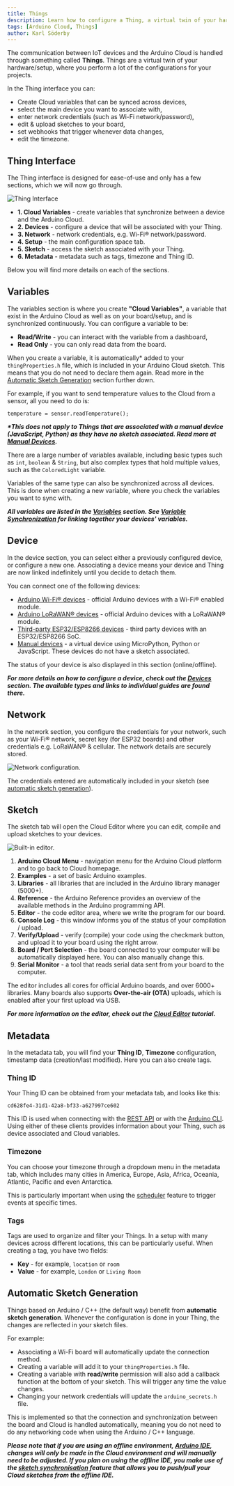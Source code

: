 ```yaml
---
title: Things
description: Learn how to configure a Thing, a virtual twin of your hardware device.
tags: [Arduino Cloud, Things]
author: Karl Söderby
---
```


The communication between IoT devices and the Arduino Cloud is handled through something called **Things**. Things are a virtual twin of your hardware/setup, where you perform a lot of the configurations for your projects. 

In the Thing interface you can:
- Create Cloud variables that can be synced across devices,
- select the main device you want to associate with,
- enter network credentials (such as Wi-Fi network/password),
- edit & upload sketches to your board,
- set webhooks that trigger whenever data changes,
- edit the timezone.

## Thing Interface

The Thing interface is designed for ease-of-use and only has a few sections, which we will now go through.

![Thing Interface](assets/thing-interface.png)

- **1. Cloud Variables** - create variables that synchronize between a device and the Arduino Cloud.
- **2. Devices** - configure a device that will be associated with your Thing.
- **3. Network** - network credentials, e.g. Wi-Fi® network/password.
- **4. Setup** - the main configuration space tab.
- **5. Sketch** - access the sketch associated with your Thing.
- **6. Metadata** - metadata such as tags, timezone and Thing ID.

Below you will find more details on each of the sections.

## Variables

The variables section is where you create **"Cloud Variables"**, a variable that exist in the Arduino Cloud as well as on your board/setup, and is synchronized continuously. You can configure a variable to be:
- **Read/Write** - you can interact with the variable from a dashboard,
- **Read Only** - you can only read data from the board.

When you create a variable, it is automatically\* added to your `thingProperties.h` file, which is included in your Arduino Cloud sketch. This means that you do not need to declare them again. Read more in the [Automatic Sketch Generation](#automatic-sketch-generation) section further down.

For example, if you want to send temperature values to the Cloud from a sensor, all you need to do is:

```arduino
temperature = sensor.readTemperature();
```

***\*This does not apply to Things that are associated with a manual device (JavaScript, Python) as they have no sketch associated. Read more at [Manual Devices](/arduino-cloud/hardware/devices#manual-devices).***

There are a large number of variables available, including basic types such as `int`, `boolean` & `String`, but also complex types that hold multiple values, such as the `ColoredLight` variable. 

Variables of the same type can also be synchronized across all devices. This is done when creating a new variable, where you check the variables you want to sync with. 

***All variables are listed in the [Variables](/arduino-cloud/cloud-interface/variables) section. See [Variable Synchronization](/arduino-cloud/cloud-interface/variables#variable-synchronisation) for linking together your devices' variables.***

## Device

In the device section, you can select either a previously configured device, or configure a new one. Associating a device means your device and Thing are now linked indefinitely until you decide to detach them.

You can connect one of the following devices:
- [Arduino Wi-Fi® devices](/arduino-cloud/hardware/wifi) - official Arduino devices with a Wi-Fi® enabled module.
- [Arduino LoRaWAN® devices](/arduino-cloud/hardware/lora) - official Arduino devices with a LoRaWAN® module.
- [Third-party ESP32/ESP8266 devices](/arduino-cloud/hardware/wifi) - third party devices with an ESP32/ESP8266 SoC.
- [Manual devices](/arduino-cloud/hardware/devices#manual-devices) - a virtual device using MicroPython, Python or JavaScript. These devices do not have a sketch associated.

The status of your device is also displayed in this section (online/offline).

***For more details on how to configure a device, check out the [Devices](/arduino-cloud/hardware/devices) section. The available types and links to individual guides are found there.***

## Network

In the network section, you configure the credentials for your network, such as your Wi-Fi® network, secret key (for ESP32 boards) and other credentials e.g. LoRaWAN® & cellular. The network details are securely stored.

![Network configuration.](assets/network-creds.png)

The credentials entered are automatically included in your sketch (see [automatic sketch generation](#automatic-sketch-generation)). 

## Sketch

The sketch tab will open the Cloud Editor where you can edit, compile and upload sketches to your devices.

![Built-in editor.](assets/built-in-editor.png)

1. **Arduino Cloud Menu** - navigation menu for the Arduino Cloud platform and to go back to Cloud homepage.
2. **Examples** - a set of basic Arduino examples.
3. **Libraries** - all libraries that are included in the Arduino library manager (5000+).
4. **Reference** - the Arduino Reference provides an overview of the available methods in the Arduino programming API.
5. **Editor** - the code editor area, where we write the program for our board.
6. **Console Log** - this window informs you of the status of your compilation / upload. 
7. **Verify/Upload** - verify (compile) your code using the checkmark button, and upload it to your board using the right arrow. 
8. **Board / Port Selection** - the board connected to your computer will be automatically displayed here. You can also manually change this.
9. **Serial Monitor** - a tool that reads serial data sent from your board to the computer. 

The editor includes all cores for official Arduino boards, and over 6000+ libraries. Many boards also supports **Over-the-air (OTA)** uploads, which is enabled after your first upload via USB.

***For more information on the editor, check out the [Cloud Editor](https://docs.arduino.cc/arduino-cloud/guides/editor/) tutorial.***

## Metadata

In the metadata tab, you will find your **Thing ID**, **Timezone** configuration, timestamp data (creation/last modified). Here you can also create tags.

### Thing ID

Your Thing ID can be obtained from your metadata tab, and looks like this:

```
cd628fe4-31d1-42a8-bf33-a627997ce602
```

This ID is used when connecting with the [REST API](/arduino-cloud/api/arduino-iot-api) or with the [Arduino CLI](/arduino-cloud/arduino-cloud-cli/getting-started). Using either of these clients provides information about your Thing, such as device associated and Cloud variables.

### Timezone

You can choose your timezone through a dropdown menu in the metadata tab, which includes many cities in America, Europe, Asia, Africa, Oceania, Atlantic, Pacific and even Antarctica.

This is particularly important when using the [scheduler](/arduino-cloud/features/cloud-scheduler) feature to trigger events at specific times.

### Tags

Tags are used to organize and filter your Things. In a setup with many devices across different locations, this can be particularly useful. When creating a tag, you have two fields:
- **Key** - for example, `location` or `room`
- **Value** - for example, `London` or `Living Room`

## Automatic Sketch Generation

Things based on Arduino / C++ (the default way) benefit from **automatic sketch generation**. Whenever the configuration is done in your Thing, the changes are reflected in your sketch files.

For example:
- Associating a Wi-Fi board will automatically update the connection method.
- Creating a variable will add it to your `thingProperties.h` file.
- Creating a variable with **read/write** permission will also add a callback function at the bottom of your sketch. This will trigger any time the value changes.
- Changing your network credentials will update the `arduino_secrets.h` file.

This is implemented so that the connection and synchronization between the board and Cloud is handled automatically, meaning you do not need to do any networking code when using the Arduino / C++ language.

***Please note that if you are using an offline environment, [Arduino IDE](/software/ide-v2), changes will only be made in the Cloud environment and will manually need to be adjusted. If you plan on using the offline IDE, you make use of the [sketch synchronisation](/software/ide-v2/tutorials/ide-v2-cloud-sketch-sync) feature that allows you to push/pull your Cloud sketches from the offline IDE.***
